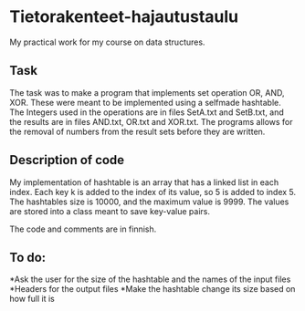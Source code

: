# Tietorakenteet-hajautustaulu
My practical work for my course on data structures.

## Task

The task was to make a program that implements set operation OR, AND, XOR. These were meant to be implemented using a selfmade hashtable. 
The Integers used in the operations are in files SetA.txt and SetB.txt, and the results are in files AND.txt, OR.txt and XOR.txt.
The programs allows for the removal of numbers from the result sets before they are written.

## Description of code

My implementation of hashtable is an array that has a linked list in each index. 
Each key k is added to the index of its value, so 5 is added to index 5.
The hashtables size is 10000, and the maximum value is 9999.
The values are stored into a class meant to save key-value pairs.

The code and comments are in finnish.

## To do:
*Ask the user for the size of the hashtable and the names of the input files
*Headers for the output files
*Make the hashtable change its size based on how full it is
